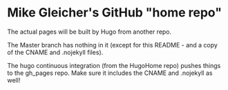 # Mike Gleicher's GitHub "home repo"

The actual pages will be built by Hugo from another repo. 

The Master branch has nothing in it (except for this README - and a copy of the CNAME and .nojekyll files).

The hugo continuous integration (from the HugoHome repo) pushes things to the gh_pages repo. Make sure it includes the CNAME and .nojekyll as well!


<!--
**gleicher/gleicher** is a ✨ _special_ ✨ repository because its `README.md` (this file) appears on your GitHub profile.

Here are some ideas to get you started:

- 🔭 I’m currently working on ...
- 🌱 I’m currently learning ...
- 👯 I’m looking to collaborate on ...
- 🤔 I’m looking for help with ...
- 💬 Ask me about ...
- 📫 How to reach me: ...
- 😄 Pronouns: ...
- ⚡ Fun fact: ...
-->
